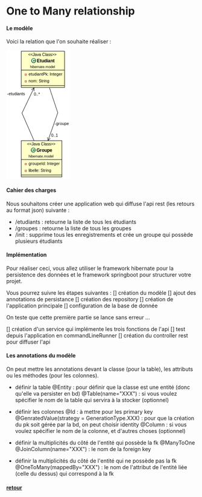 # One to Many relationship

#### Le modèle

Voici la relation que l'on souhaite réaliser :

![img](etudiants.png)

#### Cahier des charges

Nous souhaitons créer une application web qui diffuse l'api rest (les retours au format json) suivante :
- /etudiants : retourne la liste de tous les étudiants
- /groupes : retourne la liste de tous les groupes
- /init : supprime tous les enregistrements et crée un groupe qui possède plusieurs étudiants

#### Implémentation

Pour réaliser ceci, vous allez utiliser le framework hibernate pour la persistence des données et le framework springboot pour structurer votre projet.


Vous pourrez suivre les étapes suivantes :
[] création du modèle
[] ajout des annotations de persistance
[] création des repository
[] création de l'application principale
[] configuration de la base de donnée

On teste que cette première partie se lance sans erreur ...

[] création d'un service qui implémente les trois fonctions de l'api
[] test depuis l'application en commandLineRunner
[] création du controller rest pour diffuser l'api


#### Les annotations du modèle

On peut mettre les annotations devant la classe (pour la table), les attributs ou les méthodes (pour les colonnes).

* définir la table
@Entity : pour définir que la classe est une entité (donc qu'elle va persister en bd)
@Table(name="XXX") : si vous voulez spécifier le nom de la table qui servira à la stocker (optionnel)

* définir les colonnes
@Id : à mettre pour les primary key
@GenratedValue(strategy = GenerationType.XXX) : pour que la création du pk soit gérée par la bd, on peut choisir identity
@Column : si vous voulez spécifier le nom de la colonne, et d'autres choses (optionnel)

* définir la multiplicités du côté de l'entité qui possède la fk
@ManyToOne
@JoinColumn(name="XXX") : le nom de la foreign key

* définir la multiplicités du côté de l'entité qui ne possède pas la fk
@OneToMany(mappedBy="XXX") : le nom de l'attribut de l'entité liée (celle du dessus) qui correspond à la fk

#### [retour](../README.md)
